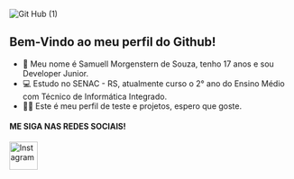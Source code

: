 ![Git Hub (1)](https://github.com/Chainatow777/Chainatow777/assets/107222555/60b9e133-3537-46ff-8bc4-e80a6c498c07)
## Bem-Vindo ao meu perfil do Github!

- 👋 Meu nome é Samuell Morgenstern de Souza, tenho 17 anos e sou Developer Junior.
- 💻 Estudo no SENAC - RS, atualmente curso o 2° ano do Ensino Médio com Técnico de Informática Integrado.
- 👨‍🎓 Este é meu perfil de teste e projetos, espero que goste.

#### ME SIGA NAS REDES SOCIAIS!
[<img src="https://upload.wikimedia.org/wikipedia/commons/thumb/5/58/Instagram-Icon.png/480px-Instagram-Icon.png" alt="Instagram" width="50px" height="50px">](https://www.instagram.com/samuell_morgenstern/)
